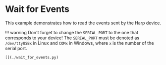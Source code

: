 # Wait for Events

This example demonstrates how to read the events sent by the Harp device.

!!! warning
    Don't forget to change the `SERIAL_PORT` to the one that corresponds to your device! The `SERIAL_PORT` must be denoted as `/dev/ttyUSBx` in Linux and `COMx` in Windows, where `x` is the number of the serial port.

<!--codeinclude-->
```python
[](./wait_for_events.py)
```
<!--/codeinclude-->
